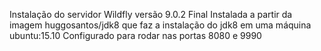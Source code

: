 Instalação do servidor Wildfly versão 9.0.2 Final
Instalada a partir da imagem huggosantos/jdk8 que faz a instalação do jdk8 em uma máquina ubuntu:15.10
Configurado para rodar nas portas 8080 e 9990